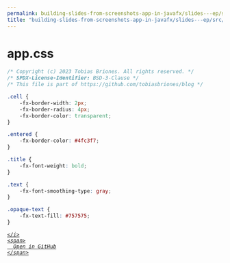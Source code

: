 ```yaml
---
permalink: building-slides-from-screenshots-app-in-javafx/slides---ep/src/main/resources/app.css.html
title: "building-slides-from-screenshots-app-in-javafx/slides---ep/src/main/resources/app.css"
---
```


# app.css
```css
/* Copyright (c) 2023 Tobias Briones. All rights reserved. */
/* SPDX-License-Identifier: BSD-3-Clause */
/* This file is part of https://github.com/tobiasbriones/blog */

.cell {
    -fx-border-width: 2px;
    -fx-border-radius: 4px;
    -fx-border-color: transparent;
}

.entered {
    -fx-border-color: #4fc3f7;
}

.title {
    -fx-font-weight: bold;
}

.text {
    -fx-font-smoothing-type: gray;
}

.opaque-text {
    -fx-text-fill: #757575;
}

```
<div class="social open-gh-btn my-4">
  <a class="btn btn-github" href="https://github.com/tobiasbriones/blog/tree/main/swe/dev/java/javafx/drawing/productivity/building-slides-from-screenshots-app-in-javafx/slides---ep/src/main/resources/app.css" target="_blank">
    <i class="fab fa-github">
      
    </i>
    <span>
      Open in GitHub
    </span>
  </a>
</div>